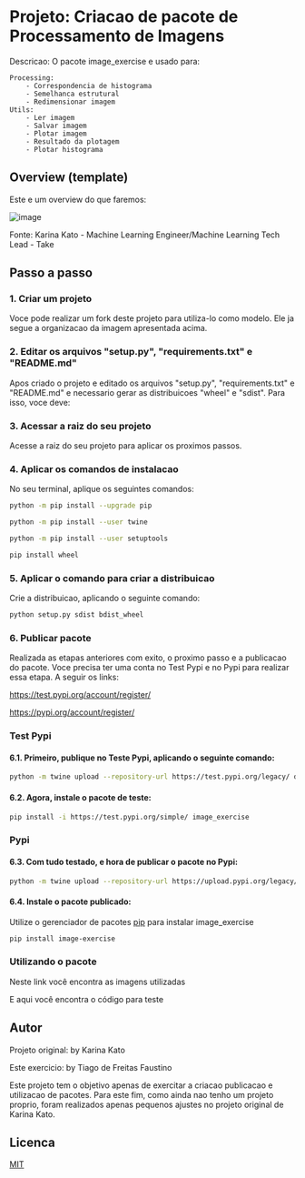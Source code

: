 # Projeto: Criacao de pacote de Processamento de Imagens

Descricao: O pacote image_exercise e usado para:
>
	Processing:
		- Correspondencia de histograma
		- Semelhanca estrutural
		- Redimensionar imagem
	Utils:
		- Ler imagem
		- Salvar imagem
		- Plotar imagem
		- Resultado da plotagem
		- Plotar histograma
## Overview (template)
Este e um overview do que faremos:

![image](https://user-images.githubusercontent.com/53586684/192152925-fc3e9713-f07a-4bf9-befb-828fd46e7c0d.png)

Fonte: Karina Kato - Machine Learning Engineer/Machine Learning Tech Lead - Take

## Passo a passo
### 1. Criar um projeto
Voce pode realizar um fork deste projeto para utiliza-lo como modelo. Ele ja segue a organizacao da imagem apresentada acima.

### 2. Editar os arquivos "setup.py", "requirements.txt" e "README.md"
Apos criado o projeto e editado os arquivos "setup.py", "requirements.txt" e "README.md" e necessario gerar as distribuicoes "wheel" e "sdist".
Para isso, voce deve:

### 3. Acessar a raiz do seu projeto
Acesse a raiz do seu projeto para aplicar os proximos passos.

### 4. Aplicar os comandos de instalacao
No seu terminal, aplique os seguintes comandos:

``` bash
python -m pip install --upgrade pip
```
``` bash
python -m pip install --user twine
```
``` bash
python -m pip install --user setuptools
```
``` bash
pip install wheel
````

### 5. Aplicar o comando para criar a distribuicao
Crie a distribuicao, aplicando o seguinte comando:

``` bash
python setup.py sdist bdist_wheel
```
### 6. Publicar pacote
Realizada as etapas anteriores com exito, o proximo passo e a publicacao do pacote.
Voce precisa ter uma conta no Test Pypi e no Pypi para realizar essa etapa. A seguir os links:

https://test.pypi.org/account/register/

https://pypi.org/account/register/

### Test Pypi
#### 6.1. Primeiro, publique no Teste Pypi, aplicando o seguinte comando:
``` bash
python -m twine upload --repository-url https://test.pypi.org/legacy/ dist/*
```
#### 6.2. Agora, instale o pacote de teste:
```bash
pip install -i https://test.pypi.org/simple/ image_exercise
```

### Pypi
#### 6.3. Com tudo testado, e hora de publicar o pacote no Pypi:
```bash
python -m twine upload --repository-url https://upload.pypi.org/legacy/ dist/*
```
#### 6.4. Instale o pacote publicado:
Utilize o gerenciador de pacotes [pip](https://pip.pypa.io/en/stable/) para instalar image_exercise

```bash
pip install image-exercise
```
### Utilizando o pacote
Neste link você encontra as imagens utilizadas

E aqui você encontra o código para teste

## Autor

Projeto original: by Karina Kato

Este exercicio: by Tiago de Freitas Faustino

Este projeto tem o objetivo apenas de exercitar a criacao publicacao e utilizacao de pacotes.
Para este fim, como ainda nao tenho um projeto proprio, foram realizados apenas pequenos 
ajustes no projeto original de Karina Kato.

## Licenca
[MIT](https://choosealicense.com/licenses/mit/)

